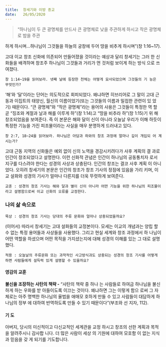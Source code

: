 ```yaml
---
title:  창세기와 이방 종교
date:   26/05/2020
---
```


> <p></p>
> “하나님이 두 큰 광명체를 만드사 큰 광명체로 낮을 주관하게 하시고 작은 광명체로 밤을 주관
하게 하시며…하나님이 그것들을 하늘의 궁창에 두어 땅을 비추게 하시며”(창 1:16~17).

고대 이교 창조 신화에 의존되어 만들어졌을 것이라는 예상과 달리 창세기는 그러
한 신화들을 배격하며 창조주 하나님이 그것들과 거리가 먼 것처럼 보이게 하는 방식
으로 쓰여졌다.

`창 1:14~19을 읽어보라. 넷째 날에 등장한 천체는 어떻게 묘사되었으며 그것들의 기
능은 무엇인가?`

‘해’와 ‘달’이라는 단어는 의도적으로 회피되었다. 왜냐하면 히브리어로 그 말이 고대
근동과 이집트의 태양신, 월신의 이름이었기(또는 그것들의 이름과 밀접한 관련이 있
었기) 때문이다. “큰 광명체”와 “작은 광명체”라는 용어의 사용은 그것들이 특정한 역
할 곧 “징조와 계절과 날과 해를 이루게 하”(창 1:14)고 “땅을 비추라 하”(창 1:15)기 위
해 창조되었음을 보여준다. 즉 이 본문은 해와 달이 신이 아니라 오늘날 우리가 이해
하듯이 특정한 기능을 가진 피조물이라는 사실을 매우 분명하게 드러내고 있다.

`창 2:7, 18~24을 읽어보라. 하나님은 아담과 하와의 창조 과정에 얼마나 깊이 개입되
어 계시는가?`

고대 근동 지역의 신화들은 예외 없이 신의 노역을 경감시키려다가 사후 계획의 결
과로 인간이 창조되었다고 설명한다. 이런 신화적 관념은 인간이 하나님의 공동통치자
로서 지구를 다스려야 한다는 성경의 사상과 상충된다. 인간의 창조는 결코 사후 계획
이 아니었다. 오히려 창세기의 본문은 인간의 창조가 창조 기사의 정점에 있음을 가리
키며, 이교 설화와 성경의 기사가 얼마나 다른지를 더욱 뚜렷하게 보여준다.

`교훈 : 성경의 창조 기사는 해와 달과 별이 신이 아니라 어떤 기능을 위한 하나님의
피조물이라고 설명함으로써 이교 신화의 오류를 교정한다.`

### 나의 삶 속으로

`묵상 : 성경의 창조 기사는 당대의 주류 문화와 얼마나 상충되었을까요?`

(이어서) 따라서 창세기는 고대 설화들의 교정본이다. 모세는 이교의 개념과는 양립
할 수 없는 특정 용어들과 사상들을 사용했다. 그리고 현실 세계와 창조 과정에서 하
나님이 어떤 역할을 하셨으며 어떤 목적을 가지셨는지에 대해 성경의 이해를 있는 그
대로 설명했다.

`적용 : 오늘날의 주류문화 또는 과학적인 사고방식과도 상충되는 성경의 창조 기사를
어떻게 하면 사람들에게 설득력 있게 설명할 수 있을까요?`

#### 영감의 교훈

**불신을 조장하는 사탄의 책략 -** “사탄의 책략 중 하나
는 사람들로 하여금 하나님을 불신하게 하는 우화를 받
아들이도록 이끄는 것이다. 왜냐하면 그는 이렇게 함으
로써 그 자체로는 아주 명백한 하나님의 율법을 애매모
호하게 만들 수 있고 사람들이 대담하게 하나님의 정부
에 대하여 반역하도록 만들 수 있기 때문이다”(부조와 선
지자, 112).

#### 기 도

아버지, 당시의 미신적이고
다신교적인 세계관을 교정
하시고 창조의 선한 계획과
목적을 알려주시니 감사합
니다. 더 많은 사람이 세상
의 기원에 대하여 모호함
이 없는 지식과 믿음을 갖
게 되기를 기도합니다.